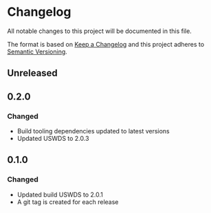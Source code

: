 # Changelog
All notable changes to this project will be documented in this file.

The format is based on [Keep a Changelog](http://keepachangelog.com/en/1.0.0/)
and this project adheres to [Semantic Versioning](http://semver.org/spec/v2.0.0.html).

## Unreleased

## 0.2.0
### Changed
- Build tooling dependencies updated to latest versions
- Updated USWDS to 2.0.3

## 0.1.0
### Changed
- Updated build USWDS to 2.0.1
- A git tag is created for each release


